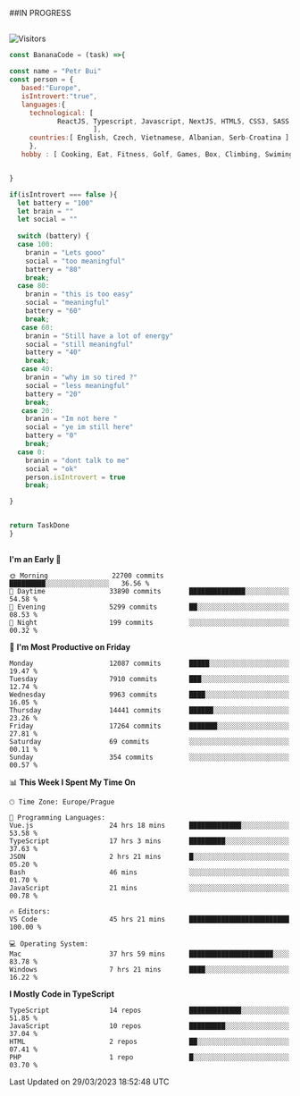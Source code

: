 ##IN PROGRESS
##
![Visitors](https://komarev.com/ghpvc/?username=petrbui&style=for-the-badge&label=Visitors+👀)
```Javascript
const BananaCode = (task) =>{

const name = "Petr Bui"
const person = {
   based:"Europe",
   isIntrovert:"true",
   languages:{
     technological: [ 
            ReactJS, Typescript, Javascript, NextJS, HTML5, CSS3, SASS, Redux, Node, Storybook, Styled-Component
                     ],
     countries:[ English, Czech, Vietnamese, Albanian, Serb-Croatina ]
     },
   hobby : [ Cooking, Eat, Fitness, Golf, Games, Box, Climbing, Swiming],


}

if(isIntrovert === false ){
  let battery = "100"
  let brain = ""
  let social = ""
  
  switch (battery) {
  case 100:
    branin = "Lets gooo"
    social = "too meaningful"
    battery = "80"
    break;
  case 80:
    branin = "this is too easy"
    social = "meaningful"
    battery = "60"
    break;
   case 60:
    branin = "Still have a lot of energy"
    social = "still meaningful"
    battery = "40"
    break;
   case 40:
    branin = "why im so tired ?"
    social = "less meaningful"
    battery = "20"
    break;
   case 20:
    branin = "Im not here "
    social = "ye im still here"
    battery = "0"
    break;
  case 0:
    branin = "dont talk to me"
    social = "ok"
    person.isIntrovert = true
    break;

}


return TaskDone
}
```



##
<!--
[![My GitHub stats](https://github-readme-stats.vercel.app/api?username=petrbui&theme=github_dark)](https://github.com/anuraghazra/github-readme-stats)

[![My wakatime stats](https://github-readme-stats.vercel.app/api/wakatime?username=petrbui&theme=github_dark)](https://github.com/anuraghazra/github-readme-stats)
-->
<!--START_SECTION:waka-->
**I'm an Early 🐤** 

```text
🌞 Morning                22700 commits       █████████░░░░░░░░░░░░░░░░   36.56 % 
🌆 Daytime                33890 commits       ██████████████░░░░░░░░░░░   54.58 % 
🌃 Evening                5299 commits        ██░░░░░░░░░░░░░░░░░░░░░░░   08.53 % 
🌙 Night                  199 commits         ░░░░░░░░░░░░░░░░░░░░░░░░░   00.32 % 
```
📅 **I'm Most Productive on Friday** 

```text
Monday                   12087 commits       █████░░░░░░░░░░░░░░░░░░░░   19.47 % 
Tuesday                  7910 commits        ███░░░░░░░░░░░░░░░░░░░░░░   12.74 % 
Wednesday                9963 commits        ████░░░░░░░░░░░░░░░░░░░░░   16.05 % 
Thursday                 14441 commits       ██████░░░░░░░░░░░░░░░░░░░   23.26 % 
Friday                   17264 commits       ███████░░░░░░░░░░░░░░░░░░   27.81 % 
Saturday                 69 commits          ░░░░░░░░░░░░░░░░░░░░░░░░░   00.11 % 
Sunday                   354 commits         ░░░░░░░░░░░░░░░░░░░░░░░░░   00.57 % 
```


📊 **This Week I Spent My Time On** 

```text
🕑︎ Time Zone: Europe/Prague

💬 Programming Languages: 
Vue.js                   24 hrs 18 mins      █████████████░░░░░░░░░░░░   53.58 % 
TypeScript               17 hrs 3 mins       █████████░░░░░░░░░░░░░░░░   37.63 % 
JSON                     2 hrs 21 mins       █░░░░░░░░░░░░░░░░░░░░░░░░   05.20 % 
Bash                     46 mins             ░░░░░░░░░░░░░░░░░░░░░░░░░   01.70 % 
JavaScript               21 mins             ░░░░░░░░░░░░░░░░░░░░░░░░░   00.78 % 

🔥 Editors: 
VS Code                  45 hrs 21 mins      █████████████████████████   100.00 % 

💻 Operating System: 
Mac                      37 hrs 59 mins      █████████████████████░░░░   83.78 % 
Windows                  7 hrs 21 mins       ████░░░░░░░░░░░░░░░░░░░░░   16.22 % 
```

**I Mostly Code in TypeScript** 

```text
TypeScript               14 repos            █████████████░░░░░░░░░░░░   51.85 % 
JavaScript               10 repos            █████████░░░░░░░░░░░░░░░░   37.04 % 
HTML                     2 repos             ██░░░░░░░░░░░░░░░░░░░░░░░   07.41 % 
PHP                      1 repo              █░░░░░░░░░░░░░░░░░░░░░░░░   03.70 % 
```




 Last Updated on 29/03/2023 18:52:48 UTC
<!--END_SECTION:waka-->
